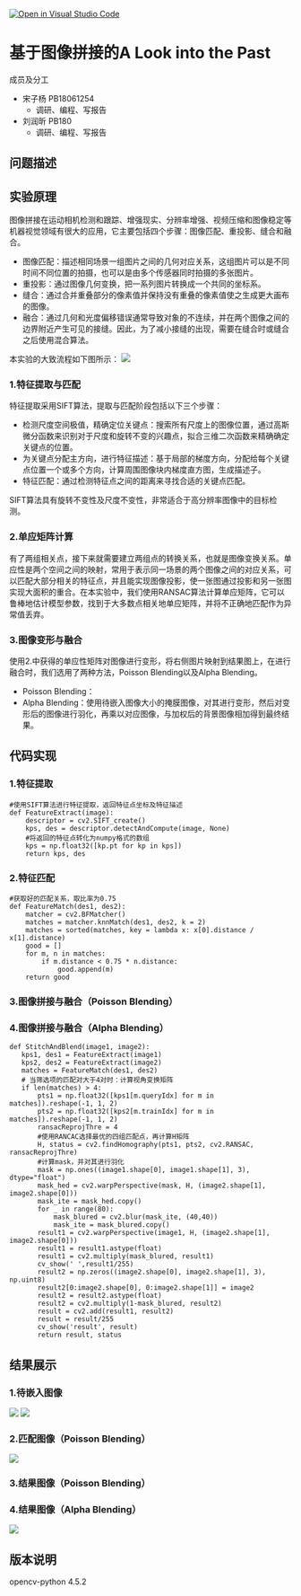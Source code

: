 [![Open in Visual Studio Code](https://classroom.github.com/assets/open-in-vscode-f059dc9a6f8d3a56e377f745f24479a46679e63a5d9fe6f495e02850cd0d8118.svg)](https://classroom.github.com/online_ide?assignment_repo_id=6405850&assignment_repo_type=AssignmentRepo)

基于图像拼接的A Look into the Past
====

成员及分工
* 宋子杨 PB18061254
  * 调研、编程、写报告
* 刘润昕 PB180
  * 调研、编程、写报告

问题描述
---

实验原理
---
图像拼接在运动相机检测和跟踪、增强现实、分辨率增强、视频压缩和图像稳定等机器视觉领域有很大的应用，它主要包括四个步骤：图像匹配、重投影、缝合和融合。
* 图像匹配：描述相同场景一组图片之间的几何对应关系，这组图片可以是不同时间不同位置的拍摄，也可以是由多个传感器同时拍摄的多张图片。
* 重投影：通过图像几何变换，把一系列图片转换成一个共同的坐标系。
* 缝合：通过合并重叠部分的像素值并保持没有重叠的像素值使之生成更大画布的图像。
* 融合：通过几何和光度偏移错误通常导致对象的不连续，并在两个图像之间的边界附近产生可见的接缝。因此，为了减小接缝的出现，需要在缝合时或缝合之后使用混合算法。

本实验的大致流程如下图所示：
![](https://github.com/USTC-Computer-Vision-2021/project-cv-szy-lrx/blob/main/USED-Image/hw_1.png)
### 1.特征提取与匹配
特征提取采用SIFT算法，提取与匹配阶段包括以下三个步骤：
* 检测尺度空间极值，精确定位关键点：搜索所有尺度上的图像位置，通过高斯微分函数来识别对于尺度和旋转不变的兴趣点，拟合三维二次函数来精确确定关键点的位置。
* 为关键点分配主方向，进行特征描述：基于局部的梯度方向，分配给每个关键点位置一个或多个方向，计算周围图像块内梯度直方图，生成描述子。
* 特征匹配：通过检测特征点之间的距离来寻找合适的关键点匹配。

SIFT算法具有旋转不变性及尺度不变性，非常适合于高分辨率图像中的目标检测。

### 2.单应矩阵计算
有了两组相关点，接下来就需要建立两组点的转换关系，也就是图像变换关系。单应性是两个空间之间的映射，常用于表示同一场景的两个图像之间的对应关系，可以匹配大部分相关的特征点，并且能实现图像投影，使一张图通过投影和另一张图实现大面积的重合。在本实验中，我们使用RANSAC算法计算单应矩阵，它可以鲁棒地估计模型参数，找到于大多数点相关地单应矩阵，并将不正确地匹配作为异常值丢弃。

### 3.图像变形与融合
使用2.中获得的单应性矩阵对图像进行变形，将右侧图片映射到结果图上，在进行融合时，我们选用了两种方法，Poisson Blending以及Alpha Blending。
* Poisson Blending：
* Alpha Blending：使用待嵌入图像大小的掩膜图像，对其进行变形，然后对变形后的图像进行羽化，再乘以对应图像，与加权后的背景图像相加得到最终结果。

代码实现
---
### 1.特征提取
```
#使用SIFT算法进行特征提取，返回特征点坐标及特征描述
def FeatureExtract(image):
    descriptor = cv2.SIFT_create()
    kps, des = descriptor.detectAndCompute(image, None)
    #将返回的特征点转化为numpy格式的数组
    kps = np.float32([kp.pt for kp in kps])
    return kps, des
```
### 2.特征匹配
```
#获取好的匹配关系，取比率为0.75
def FeatureMatch(des1, des2):
    matcher = cv2.BFMatcher()
    matches = matcher.knnMatch(des1, des2, k = 2)
    matches = sorted(matches, key = lambda x: x[0].distance / x[1].distance)
    good = []
    for m, n in matches:
        if m.distance < 0.75 * n.distance:
            good.append(m)
    return good
 ``` 
 ### 3.图像拼接与融合（Poisson Blending）
 
 ### 4.图像拼接与融合（Alpha Blending）
 ```
 def StitchAndBlend(image1, image2):
    kps1, des1 = FeatureExtract(image1)
    kps2, des2 = FeatureExtract(image2)
    matches = FeatureMatch(des1, des2)
    # 当筛选项的匹配对大于4对时：计算视角变换矩阵
    if len(matches) > 4:
        pts1 = np.float32([kps1[m.queryIdx] for m in matches]).reshape(-1, 1, 2)
        pts2 = np.float32([kps2[m.trainIdx] for m in matches]).reshape(-1, 1, 2)
        ransacReprojThre = 4
        #使用RANCAC选择最优的四组匹配点，再计算H矩阵
        H, status = cv2.findHomography(pts1, pts2, cv2.RANSAC, ransacReprojThre)
        #计算mask，并对其进行羽化
        mask = np.ones((image1.shape[0], image1.shape[1], 3), dtype="float")
        mask_hed = cv2.warpPerspective(mask, H, (image2.shape[1], image2.shape[0]))
        mask_ite = mask_hed.copy()
        for _ in range(80):
            mask_blured = cv2.blur(mask_ite, (40,40))
            mask_ite = mask_blured.copy()
        result1 = cv2.warpPerspective(image1, H, (image2.shape[1], image2.shape[0]))
        result1 = result1.astype(float)
        result1 = cv2.multiply(mask_blured, result1)
        cv_show(' ',result1/255)
        result2 = np.zeros((image2.shape[0], image2.shape[1], 3), np.uint8)
        result2[0:image2.shape[0], 0:image2.shape[1]] = image2
        result2 = result2.astype(float)
        result2 = cv2.multiply(1-mask_blured, result2)
        result = cv2.add(result1, result2)
        result = result/255
        cv_show('result', result)
        return result, status
 ```
结果展示
---
### 1.待嵌入图像

![](https://github.com/USTC-Computer-Vision-2021/project-cv-szy-lrx/blob/main/left1.jpg)
![](https://github.com/USTC-Computer-Vision-2021/project-cv-szy-lrx/blob/main/right3.png)
### 2.匹配图像（Poisson Blending）

![](https://github.com/USTC-Computer-Vision-2021/project-cv-szy-lrx/blob/main/result/matched_img.jpg)
### 3.结果图像（Poisson Blending）

### 4.结果图像（Alpha Blending）

![](https://github.com/USTC-Computer-Vision-2021/project-cv-szy-lrx/blob/main/result/result_alpha.jpg)

版本说明
---
opencv-python 4.5.2
